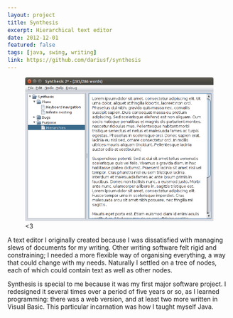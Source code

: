 ```yaml
---
layout: project
title: Synthesis
excerpt: Hierarchical text editor
date: 2012-12-01
featured: false
tags: [java, swing, writing]
link: https://github.com/dariusf/synthesis
---
```

<figure>
    <a href="https://github.com/dariusf/synthesis"><img src="/images/projects/synthesis.png" /></a>
    <figcaption><3</figcaption>
</figure>

A text editor I originally created because I was dissatisfied with managing slews of documents for my writing. Other writing software felt rigid and constraining; I needed a more flexible way of organising everything, a way that could change with my needs. Naturally I settled on a tree of nodes, each of which could contain text as well as other nodes.

Synthesis is special to me because it was my first major software project. I redesigned it several times over a period of five years or so, as I learned programming: there was a web version, and at least two more written in Visual Basic. This particular incarnation was how I taught myself Java.